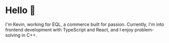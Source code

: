 # Hello 🌊

I'm Kevin, working for EQL, a commerce built for passion. Currently, I'm into frontend development with TypeScript and React, and I enjoy problem-solving in C++.
